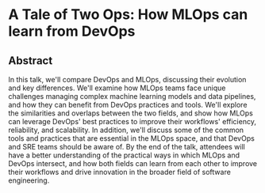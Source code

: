# A Tale of Two Ops: How MLOps can learn from DevOps

## Abstract
In this talk, we'll compare DevOps and MLOps, discussing their evolution and key differences. We'll examine how MLOps teams face unique challenges managing complex machine learning models and data pipelines, and how they can benefit from DevOps practices and tools. We'll explore the similarities and overlaps between the two fields, and show how MLOps can leverage DevOps' best practices to improve their workflows' efficiency, reliability, and scalability. In addition, we'll discuss some of the common tools and practices that are essential in the MLOps space, and that DevOps and SRE teams should be aware of. By the end of the talk, attendees will have a better understanding of the practical ways in which MLOps and DevOps intersect, and how both fields can learn from each other to improve their workflows and drive innovation in the broader field of software engineering.
    